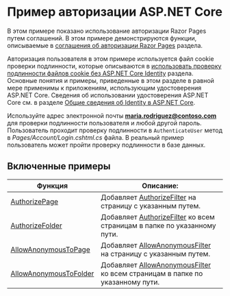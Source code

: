 # <a name="aspnet-core-authorization-sample"></a>Пример авторизации ASP.NET Core

В этом примере показано использование авторизации Razor Pages путем соглашений. В этом примере демонстрируются функции, описываемые в [соглашения об авторизации Razor Pages](https://docs.microsoft.com/aspnet/core/security/authorization/razor-pages-authorization) раздела.

Авторизация пользователя в этом примере используется файл cookie проверки подлинности, которые описываются в [использовать проверку подлинности файлов cookie без ASP.NET Core Identity](https://docs.microsoft.com/aspnet/core/security/authentication/cookie) раздела. Основные понятия и примеры, приведенные в этом разделе в равной мере применимы к приложениям, использующим удостоверения ASP.NET Core. Сведения об использовании удостоверения ASP.NET Core см. в разделе [Общие сведения об Identity в ASP.NET Core](https://docs.microsoft.com/aspnet/core/security/authentication/identity).

Используйте адрес электронной почты **maria.rodriguez@contoso.com** для проверки подлинности пользователя и любой другой пароль. Пользователь проходит проверку подлинности в `AuthenticateUser` метод в *Pages/Account/Login.cshtml.cs* файла. В реальный пример пользователь может пройти проверку подлинности в базе данных.

## <a name="examples-in-this-sample"></a>Включенные примеры

| Функция | Описание: |
| --- | --- |
| [AuthorizePage](https://docs.microsoft.com/dotnet/api/microsoft.extensions.dependencyinjection.pageconventioncollectionextensions.authorizepage) | Добавляет [AuthorizeFilter](https://docs.microsoft.com/dotnet/api/microsoft.aspnetcore.mvc.authorization.authorizefilter) на страницу с указанным путем. |
| [AuthorizeFolder](https://docs.microsoft.com/dotnet/api/microsoft.extensions.dependencyinjection.pageconventioncollectionextensions.authorizefolder) | Добавляет [AuthorizeFilter](https://docs.microsoft.com/dotnet/api/microsoft.aspnetcore.mvc.authorization.authorizefilter) ко всем страницам в папке по указанному пути. |
| [AllowAnonymousToPage](https://docs.microsoft.com/dotnet/api/microsoft.extensions.dependencyinjection.pageconventioncollectionextensions.allowanonymoustopage) | Добавляет [AllowAnonymousFilter](https://docs.microsoft.com/dotnet/api/microsoft.aspnetcore.mvc.authorization.allowanonymousfilter) на страницу с указанным путем. |
| [AllowAnonymousToFolder](https://docs.microsoft.com/dotnet/api/microsoft.extensions.dependencyinjection.pageconventioncollectionextensions.allowanonymoustofolder) | Добавляет [AllowAnonymousFilter](https://docs.microsoft.com/dotnet/api/microsoft.aspnetcore.mvc.authorization.allowanonymousfilter) ко всем страницам в папке по указанному пути. |
